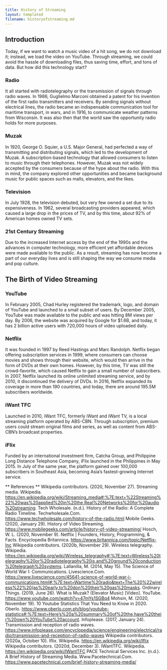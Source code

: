 ```yaml
---
title: History of Streaming
layout: templated
filename: historyofstreaming.md
---
```


## Introduction 
Today, if we want to watch a music video of a hit song, we do not download it; instead, we load the video on YouTube. Through streaming, 
we could avoid the hassle of downloading files, thus saving time, effort, and tons of data. But how did this technology start?

### Radio 
It all started with radiotelegraphy or the transmission of signals through radio waves. In 1986, Guglielmo Marconi obtained a patent for his invention 
of the first radio transmitters and receivers. By sending signals without electrical lines, the radio became an indispensable communication tool for 
maritime transport, in wars, and in 1916, to communicate weather patterns from Wisconsin. It was also then that the world saw the opportunity radio holds 
for more purposes.

### Muzak 
In 1920, George O. Squier, a U.S. Major General, had perfected a way of transmitting and distributing signals, which led to the development of Muzak. 
A subscription-based technology that allowed consumers to listen to music through their telephones. However, Muzak was not widely accepted by the consumers 
because of the hype about the radio. With this in mind, the company explored other opportunities and became background music for public spaces such as malls, 
elevators, and the likes.

### Television
In July 1928, the television debuted, but very few owned a set due to its expensiveness. In 1962, several broadcasting providers appeared, which caused 
a large drop in the prices of TV, and by this time, about 92% of American homes owned TV sets. 

### 21st Century Streaming 
Due to the increased Internet access by the end of the 1990s and the advances in computer technology, more efficient yet affordable devices were made available 
to the public. As a result, streaming has now become a part of our everyday lives and is still shaping the way we consume media and pop culture. 

## The Birth of Video Streaming 

### YouTube
In February 2005, Chad Hurley registered the trademark, logo, and domain of YouTube and launched to a small subset of users. By December 2005, YouTube was made available 
to the public and was hitting 8M views per day. By 2006, the website was acquired by Google for $1.6B, and today, it has 2 billion active users with 720,000 hours of video 
uploaded daily. 

### Netflix 
It was founded in 1997 by Reed Hastings and Marc Randolph. Netflix began offering subscription services in 1999, where consumers can choose movies and shows through their website, 
which would then arrive in the form of DVDs at their own homes. However, by this time, TV was still the crowd-favorite, which caused Netflix to gain a small number of subscribers.
In 2007, Netflix launched its online unlimited streaming service, and by 2010, it discontinued the delivery of DVDs. In 2016, Netflix expanded its coverage in more than 190 countries, 
and today, there are around 195.5M subscribers worldwide. 

### iWant TFC 
Launched in 2010, iWant TFC, formerly iWant and iWant TV, is a local streaming platform operated by ABS-CBN. Through subscription, premium users could stream original films and series, 
as well as content from ABS-CBN’s broadcast properties. 

### iFlix 
Funded by an international investment firm, Catcha Group, and Philippine Long Distance Telephone Company, iFlix launched in the Philippines in May 2015. In July of the same year, 
the platform gained over 100,000 subscribers in Southeast Asia, becoming Asia’s fastest-growing Internet service.

** References ** 
Wikipedia contributors. (2020, November 27). Streaming media. Wikipedia. https://en.wikipedia.org/wiki/Streaming_media#:%7E:text=%22Streaming%22%20was%20applied%20in%20the,Real%20Networks%20for%20audio%20streaming.
Tech Wholesale. (n.d.). History of the Radio: A Complete Radio Timeline. Techwholesale.Com. https://www.techwholesale.com/history-of-the-radio.html 
Mobile Geeks. (2020, January 29). History of Video Streaming. https://www.mobilegeeks.com/article/history-of-video-streaming/ 
Hosch, W. L. (2020, November 9). Netflix | Founders, History, Programming, & Facts. Encyclopedia Britannica. https://www.britannica.com/topic/Netflix-Inc 
Wikipedia contributors. (2020b, November 29). Wireless telegraphy. Wikipedia. https://en.wikipedia.org/wiki/Wireless_telegraphy#:%7E:text=Wireless%20telegraphy%20or%20radiotelegraphy%20is,and%20ground%20conduction%20telegraph%20systems. 
Lallanilla, M. (2014, May 15). The Science of World War I: Communications. Livescience.Com. https://www.livescience.com/45641-science-of-world-war-i-communications.html#:%7E:text=Wartime%20radio&text=The%20%22wireless%22%20(as%20early,to%20don%20their%20gas%20masks.
Ordinary Things. (2019, June 26). What is Muzak? (Elevator Music) [Video]. YouTube. https://www.youtube.com/watch?v=47mYs1SGBq4 
Mohsin, M. (2020, November 19). 10 Youtube Statistics That You Need to Know in 2020. Oberlo. https://www.oberlo.com.ph/blog/youtube-statistics#:%7E:text=Here’s%20a%20summary%20of%20the,have%20their%20own%20YouTube%20account. 
Infoplease. (2017, January 24). Transmission and reception of radio waves. https://www.infoplease.com/encyclopedia/science/engineering/electrical/radio/transmission-and-reception-of-radio-waves 
Wikipedia contributors. (2020a, October 10). Iflix. Wikipedia. https://en.wikipedia.org/wiki/Iflix
Wikipedia contributors. (2020d, December 3). IWantTFC. Wikipedia. https://en.wikipedia.org/wiki/IWantTFC 
PACE Technical Services Inc. (n.d.). A Brief History of Streaming Media. Www.Pacetechnical.Com. https://www.pacetechnical.com/brief-history-streaming-media/  

